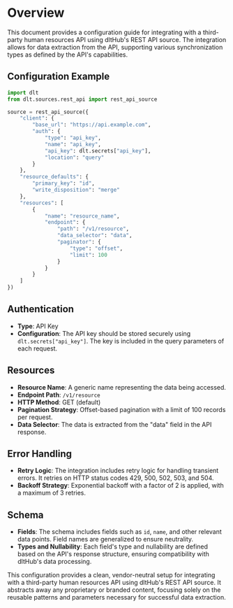 # Overview

This document provides a configuration guide for integrating with a third-party human resources API using dltHub's REST API source. The integration allows for data extraction from the API, supporting various synchronization types as defined by the API's capabilities.

## Configuration Example

```python
import dlt
from dlt.sources.rest_api import rest_api_source

source = rest_api_source({
    "client": {
        "base_url": "https://api.example.com",
        "auth": {
            "type": "api_key",
            "name": "api_key",
            "api_key": dlt.secrets["api_key"],
            "location": "query"
        }
    },
    "resource_defaults": {
        "primary_key": "id",
        "write_disposition": "merge"
    },
    "resources": [
        {
            "name": "resource_name",
            "endpoint": {
                "path": "/v1/resource",
                "data_selector": "data",
                "paginator": {
                    "type": "offset",
                    "limit": 100
                }
            }
        }
    ]
})
```

## Authentication

- **Type**: API Key
- **Configuration**: The API key should be stored securely using `dlt.secrets["api_key"]`. The key is included in the query parameters of each request.

## Resources

- **Resource Name**: A generic name representing the data being accessed.
- **Endpoint Path**: `/v1/resource`
- **HTTP Method**: GET (default)
- **Pagination Strategy**: Offset-based pagination with a limit of 100 records per request.
- **Data Selector**: The data is extracted from the "data" field in the API response.

## Error Handling

- **Retry Logic**: The integration includes retry logic for handling transient errors. It retries on HTTP status codes 429, 500, 502, 503, and 504.
- **Backoff Strategy**: Exponential backoff with a factor of 2 is applied, with a maximum of 3 retries.

## Schema

- **Fields**: The schema includes fields such as `id`, `name`, and other relevant data points. Field names are generalized to ensure neutrality.
- **Types and Nullability**: Each field's type and nullability are defined based on the API's response structure, ensuring compatibility with dltHub's data processing.

This configuration provides a clean, vendor-neutral setup for integrating with a third-party human resources API using dltHub's REST API source. It abstracts away any proprietary or branded content, focusing solely on the reusable patterns and parameters necessary for successful data extraction.